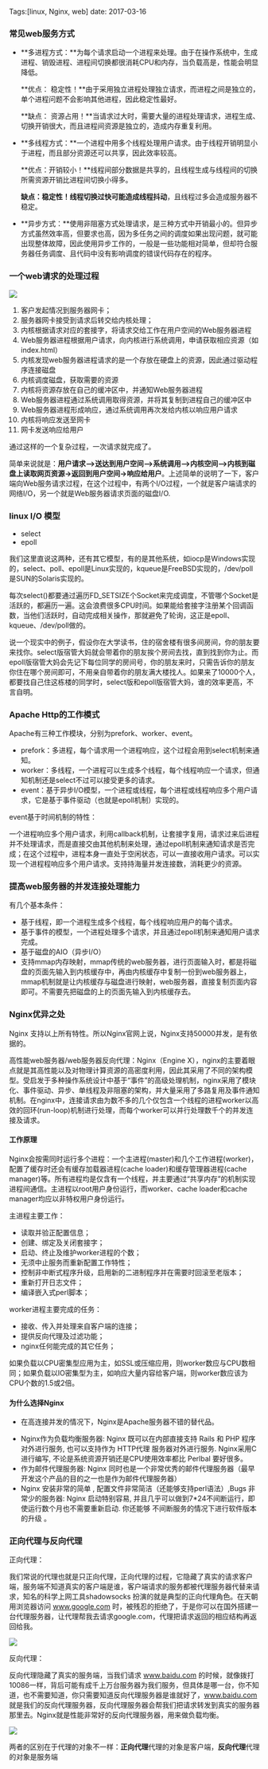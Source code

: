 Tags:[linux, Nginx, web] date: 2017-03-16

### 常见web服务方式

- **多进程方式：**为每个请求启动一个进程来处理。由于在操作系统中，生成进程、销毁进程、进程间切换都很消耗CPU和内存，当负载高是，性能会明显降低。

  **优点： 稳定性！**由于采用独立进程处理独立请求，而进程之间是独立的，单个进程问题不会影响其他进程，因此稳定性最好。

  **缺点： 资源占用！**当请求过大时，需要大量的进程处理请求，进程生成、切换开销很大，而且进程间资源是独立的，造成内存重复利用。

- **多线程方式：**一个进程中用多个线程处理用户请求。由于线程开销明显小于进程，而且部分资源还可以共享，因此效率较高。

  **优点：开销较小！**线程间部分数据是共享的，且线程生成与线程间的切换所需资源开销比进程间切换小得多。

  **缺点：稳定性！**线程切换过快可能造成**线程抖动**，且线程过多会造成服务器不稳定。

- **异步方式：**使用非阻塞方式处理请求，是三种方式中开销最小的。但异步方式虽然效率高，但要求也高，因为多任务之间的调度如果出现问题，就可能出现整体故障，因此使用异步工作的，一般是一些功能相对简单，但却符合服务器任务调度、且代码中没有影响调度的错误代码存在的程序。




### 一个web请求的处理过程

![](http://ojynuthay.bkt.clouddn.com/web%E5%A4%84%E7%90%86%E8%BF%87%E7%A8%8B.png)

1. 客户发起情况到服务器网卡；
2. 服务器网卡接受到请求后转交给内核处理；
3. 内核根据请求对应的套接字，将请求交给工作在用户空间的Web服务器进程
4. Web服务器进程根据用户请求，向内核进行系统调用，申请获取相应资源（如index.html）
5. 内核发现web服务器进程请求的是一个存放在硬盘上的资源，因此通过驱动程序连接磁盘
6. 内核调度磁盘，获取需要的资源
7. 内核将资源存放在自己的缓冲区中，并通知Web服务器进程
8. Web服务器进程通过系统调用取得资源，并将其复制到进程自己的缓冲区中
9. Web服务器进程形成响应，通过系统调用再次发给内核以响应用户请求
10. 内核将响应发送至网卡
11. 网卡发送响应给用户

通过这样的一个复杂过程，一次请求就完成了。

简单来说就是：**用户请求-->送达到用户空间-->系统调用-->内核空间-->内核到磁盘上读取网页资源->返回到用户空间->响应给用户**。上述简单的说明了一下，客户端向Web服务请求过程，在这个过程中，有两个I/O过程，一个就是客户端请求的网络I/O，另一个就是Web服务器请求页面的磁盘I/O.

### linux I/O 模型

* select 
* epoll

我们这里直说这两种，还有其它模型，有的是其他系统，如iocp是Windows实现的，select、poll、epoll是Linux实现的，kqueue是FreeBSD实现的，/dev/poll是SUN的Solaris实现的。

每次select()都要通过遍历FD_SETSIZE个Socket来完成调度，不管哪个Socket是活跃的，都遍历一遍。这会浪费很多CPU时间。如果能给套接字注册某个回调函数，当他们活跃时，自动完成相关操作，那就避免了轮询，这正是epoll、kqueue、/dev/poll做的。

说一个现实中的例子，假设你在大学读书，住的宿舍楼有很多间房间，你的朋友要来找你。select版宿管大妈就会带着你的朋友挨个房间去找，直到找到你为止。而epoll版宿管大妈会先记下每位同学的房间号，你的朋友来时，只需告诉你的朋友你住在哪个房间即可，不用亲自带着你的朋友满大楼找人。如果来了10000个人，都要找自己住这栋楼的同学时，select版和epoll版宿管大妈，谁的效率更高，不言自明。



### Apache Http的工作模式

Apache有三种工作模块，分别为prefork、worker、event。

- prefork：多进程，每个请求用一个进程响应，这个过程会用到select机制来通知。
- worker：多线程，一个进程可以生成多个线程，每个线程响应一个请求，但通知机制还是select不过可以接受更多的请求。
- event：基于异步I/O模型，一个进程或线程，每个进程或线程响应多个用户请求，它是基于事件驱动（也就是epoll机制）实现的。

event基于时间机制的特性：

一个进程响应多个用户请求，利用callback机制，让套接字复用，请求过来后进程并不处理请求，而是直接交由其他机制来处理，通过epoll机制来通知请求是否完成；在这个过程中，进程本身一直处于空闲状态，可以一直接收用户请求。可以实现一个进程程响应多个用户请求。支持持海量并发连接数，消耗更少的资源。



### 提高web服务器的并发连接处理能力

有几个基本条件：

- 基于线程，即一个进程生成多个线程，每个线程响应用户的每个请求。
- 基于事件的模型，一个进程处理多个请求，并且通过epoll机制来通知用户请求完成。
- 基于磁盘的AIO（异步I/O）
- 支持mmap内存映射，mmap传统的web服务器，进行页面输入时，都是将磁盘的页面先输入到内核缓存中，再由内核缓存中复制一份到web服务器上，mmap机制就是让内核缓存与磁盘进行映射，web服务器，直接复制页面内容即可。不需要先把磁盘的上的页面先输入到内核缓存去。

### Nginx优异之处

Nginx 支持以上所有特性。所以Nginx官网上说，Nginx支持50000并发，是有依据的。

高性能web服务器/web服务器反向代理：Nginx（Engine X），nginx的主要着眼点就是其高性能以及对物理计算资源的高密度利用，因此其采用了不同的架构模型。受启发于多种操作系统设计中基于“事件”的高级处理机制，nginx采用了模块化、事件驱动、异步、单线程及非阻塞的架构，并大量采用了多路复用及事件通知机制。在nginx中，连接请求由为数不多的几个仅包含一个线程的进程worker以高效的回环(run-loop)机制进行处理，而每个worker可以并行处理数千个的并发连接及请求。

#### 工作原理

Nginx会按需同时运行多个进程：一个主进程(master)和几个工作进程(worker)，配置了缓存时还会有缓存加载器进程(cache loader)和缓存管理器进程(cache manager)等。所有进程均是仅含有一个线程，并主要通过“共享内存”的机制实现进程间通信。主进程以root用户身份运行，而worker、cache loader和cache manager均应以非特权用户身份运行。

主进程主要工作：

- 读取并验正配置信息；
- 创建、绑定及关闭套接字；
- 启动、终止及维护worker进程的个数；
- 无须中止服务而重新配置工作特性；
- 控制非中断式程序升级，启用新的二进制程序并在需要时回滚至老版本；
- 重新打开日志文件；
- 编译嵌入式perl脚本；

worker进程主要完成的任务：

- 接收、传入并处理来自客户端的连接；
- 提供反向代理及过滤功能；
- nginx任何能完成的其它任务；

如果负载以CPU密集型应用为主，如SSL或压缩应用，则worker数应与CPU数相同；如果负载以IO密集型为主，如响应大量内容给客户端，则worker数应该为CPU个数的1.5或2倍。

#### 为什么选择Nginx

* 在高连接并发的情况下，Nginx是Apache服务器不错的替代品。

- Nginx作为负载均衡服务器: Nginx 既可以在内部直接支持 Rails 和 PHP 程序对外进行服务, 也可以支持作为 HTTP代理 服务器对外进行服务. Nginx采用C进行编写, 不论是系统资源开销还是CPU使用效率都比 Perlbal 要好很多。
- 作为邮件代理服务器: Nginx 同时也是一个非常优秀的邮件代理服务器（最早开发这个产品的目的之一也是作为邮件代理服务器）
- Nginx 安装非常的简单 , 配置文件非常简洁（还能够支持perl语法）,Bugs 非常少的服务器: Nginx 启动特别容易, 并且几乎可以做到7*24不间断运行，即使运行数个月也不需要重新启动. 你还能够 不间断服务的情况下进行软件版本的升级 。



### 正向代理与反向代理

正向代理：

我们常说的代理也就是只正向代理，正向代理的过程，它隐藏了真实的请求客户端，服务端不知道真实的客户端是谁，客户端请求的服务都被代理服务器代替来请求，知名的科学上网工具shadowsocks
 扮演的就是典型的正向代理角色。在天朝用浏览器访问 www.google.com 
时，被残忍的拒绝了，于是你可以在国外搭建一台代理服务器，让代理帮我去请求google.com，代理把请求返回的相应结构再返回给我。

![](http://ojynuthay.bkt.clouddn.com/%E6%AD%A3%E5%90%91%E4%BB%A3%E7%90%86.png)

反向代理：

反向代理隐藏了真实的服务端，当我们请求 www.baidu.com 
的时候，就像拨打10086一样，背后可能有成千上万台服务器为我们服务，但具体是哪一台，你不知道，也不需要知道，你只需要知道反向代理服务器是谁就好了，www.baidu.com
 就是我们的反向代理服务器，反向代理服务器会帮我们把请求转发到真实的服务器那里去。Nginx就是性能非常好的反向代理服务器，用来做负载均衡。

![](http://ojynuthay.bkt.clouddn.com/%E5%8F%8D%E5%90%91%E4%BB%A3%E7%90%86.png)

两者的区别在于代理的对象不一样：**正向代理**代理的对象是客户端，**反向代理**代理的对象是服务端